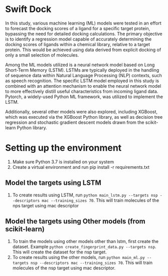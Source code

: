 # Swift Dock


In this study, various machine learning (ML) models were tested in an effort to forecast the docking scores of a ligand for a specific target protein, bypassing the need for detailed docking calculations. The primary objective is to identify a regression model capable of accurately determining the docking scores of ligands within a chemical library, relative to a target protein. This would be achieved using data derived from explicit docking of only a small selection of molecules.

Among the ML models utilized is a neural network model based on Long Short-Term Memory (LSTM). LSTMs are typically deployed in the handling of sequence data within Natural Language Processing (NLP) contexts, such as speech recognition. The specific LSTM model employed in this study is combined with an attention mechanism to enable the neural network model to more effectively distill useful characteristics from incoming ligand data. Pytorch, a widely-used Python ML framework, was utilized to implement the LSTM.

Additionally, several other models were also explored, including XGBoost, which was executed via the XGBoost Python library, as well as decision tree regression and stochastic gradient descent models drawn from the scikit-learn Python library.


# Setting up the environment

1. Make sure Python 3.7 is installed on your system
2. Create a virtual environment and run  pip install -r requirements.txt
## Model the targets using LSTM
1. To create results using LSTM, run `python main_lstm.py --targets nsp --descriptors mac --training_sizes 70`. This will train molecules of the nps target using mac descriptor
## Model the targets using Other models (from scikit-learn)
1. To train the models using other models other than lstm, first create  the dataset. Example  `python create_fingerprint_data.py --targets nsp`. This will create the dataset for the nsp target.
2. To create results using the other models, run `python main_ml.py --targets nsp --descriptors mac --training_sizes 70`. This will train molecules of the nsp target using mac descriptor.


